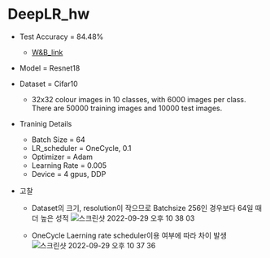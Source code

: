 # DeepLR_hw

- Test Accuracy = 84.48%
  - [W&B_link](https://wandb.ai/polcom/2022707003_%EC%9D%B4%ED%98%9C%EB%AF%BC_pytorchlightning_Cifar)
- Model = Resnet18
- Dataset = Cifar10 
  - 32x32 colour images in 10 classes, with 6000 images per class. There are 50000 training images and 10000 test images.
 

- Traninig Details
  - Batch Size = 64 
  - LR_scheduler = OneCycle, 0.1
  - Optimizer = Adam
  - Learning Rate = 0.005
  - Device = 4 gpus, DDP

- 고찰
  - Dataset의 크기, resolution이 작으므로 Batchsize 256인 경우보다 64일 때 더 높은 성적
  ![스크린샷 2022-09-29 오후 10 38 03](https://user-images.githubusercontent.com/52686915/193046759-f6b0d214-4912-4354-872a-154c3b2c1edc.png)


  - OneCycle Laerning rate scheduler이용 여부에 따라 차이 발생
![스크린샷 2022-09-29 오후 10 37 36](https://user-images.githubusercontent.com/52686915/193046656-0a6894d2-af8d-487f-bee7-c046359624a7.png)
